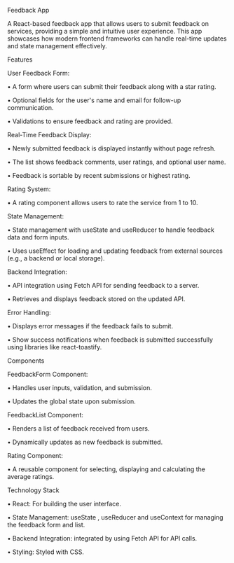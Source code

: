 Feedback App

A React-based feedback app that allows users to submit feedback on services, providing a simple and intuitive user experience. This app showcases how modern frontend frameworks can handle real-time updates and state management effectively.

Features

User Feedback Form:

•	A form where users can submit their feedback along with a star rating.

•	Optional fields for the user's name and email for follow-up communication.

•	Validations to ensure feedback and rating are provided.

Real-Time Feedback Display:

•	Newly submitted feedback is displayed instantly without page refresh.

•	The list shows feedback comments, user ratings, and optional user name.

•	Feedback is sortable by recent submissions or highest rating.

Rating System:

•	A rating component allows users to rate the service from 1 to 10.

State Management:

•	State management with useState and useReducer to handle feedback data and form inputs.

•	Uses useEffect for loading and updating feedback from external sources (e.g., a backend or local storage).

Backend Integration:

•	API integration using Fetch API for sending feedback to a server.

•	Retrieves and displays feedback stored on the updated API.

Error Handling:

•	Displays error messages if the feedback fails to submit.

•	Show success notifications when feedback is submitted successfully using libraries like react-toastify.

Components

FeedbackForm Component:

•	Handles user inputs, validation, and submission.

•	Updates the global state upon submission.

FeedbackList Component:

•	Renders a list of feedback received from users.

•	Dynamically updates as new feedback is submitted.

Rating Component:

•	A reusable component for selecting, displaying and calculating the average ratings.

Technology Stack

•	React: For building the user interface.

•	State Management: useState , useReducer and useContext for managing the feedback form and list.

•	Backend Integration: integrated by using Fetch API for API calls.

•	Styling: Styled with CSS.
